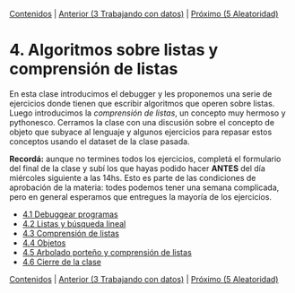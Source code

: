 [Contenidos](../Contenidos.md) \| [Anterior (3 Trabajando con datos)](../03_Datos/00_Resumen.md) \| [Próximo (5 Aleatoridad)](../05_Random_Plt_Dbg/00_Resumen.md)

# 4. Algoritmos sobre listas y comprensión de listas
En esta clase introducimos el debugger y les proponemos una serie de ejercicios donde tienen que escribir algoritmos que operen sobre listas. Luego introducimos la _comprensión de listas_, un concepto muy hermoso y pythonesco. Cerramos la clase con una discusión sobre el concepto de objeto que subyace al lenguaje y algunos ejercicios para repasar estos conceptos usando el dataset de la clase pasada.

**Recordá:** aunque no termines todos los ejercicios, completá el formulario del final de la clase y subí los que hayas podido hacer **ANTES** del día miércoles siguiente a las 14hs. Esto es parte de las condiciones de aprobación de la materia: todes podemos tener una semana complicada, pero en general esperamos que entregues la mayoría de los ejercicios.

* [4.1 Debuggear programas](01_Debugger.md)
* [4.2 Listas y búsqueda lineal](02_IteradoresLista.md)
* [4.3 Comprensión de listas](03_Comprension_Listas.md)
* [4.4 Objetos](04_Objetos.md)
* [4.5 Arbolado porteño y comprensión de listas](05_Arboles2_LC.md)
* [4.6 Cierre de la clase](06_Cierre.md)


[Contenidos](../Contenidos.md) \| [Anterior (3 Trabajando con datos)](../03_Datos/00_Resumen.md) \| [Próximo (5 Aleatoridad)](../05_Random_Plt_Dbg/00_Resumen.md)
